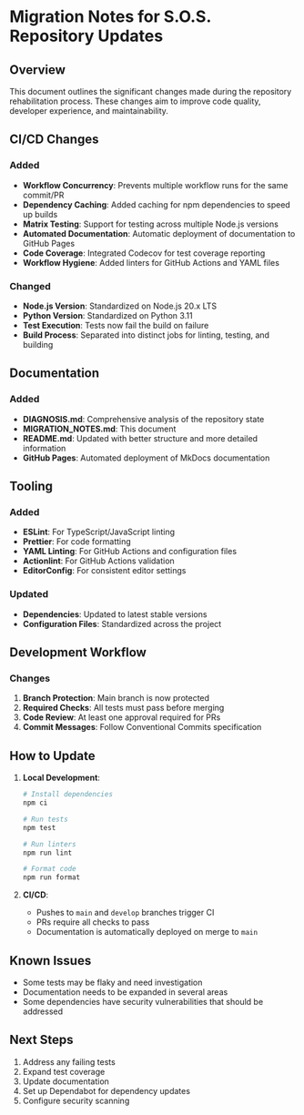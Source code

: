 # Migration Notes for S.O.S. Repository Updates

## Overview
This document outlines the significant changes made during the repository rehabilitation process. These changes aim to improve code quality, developer experience, and maintainability.

## CI/CD Changes

### Added
- **Workflow Concurrency**: Prevents multiple workflow runs for the same commit/PR
- **Dependency Caching**: Added caching for npm dependencies to speed up builds
- **Matrix Testing**: Support for testing across multiple Node.js versions
- **Automated Documentation**: Automatic deployment of documentation to GitHub Pages
- **Code Coverage**: Integrated Codecov for test coverage reporting
- **Workflow Hygiene**: Added linters for GitHub Actions and YAML files

### Changed
- **Node.js Version**: Standardized on Node.js 20.x LTS
- **Python Version**: Standardized on Python 3.11
- **Test Execution**: Tests now fail the build on failure
- **Build Process**: Separated into distinct jobs for linting, testing, and building

## Documentation

### Added
- **DIAGNOSIS.md**: Comprehensive analysis of the repository state
- **MIGRATION_NOTES.md**: This document
- **README.md**: Updated with better structure and more detailed information
- **GitHub Pages**: Automated deployment of MkDocs documentation

## Tooling

### Added
- **ESLint**: For TypeScript/JavaScript linting
- **Prettier**: For code formatting
- **YAML Linting**: For GitHub Actions and configuration files
- **Actionlint**: For GitHub Actions validation
- **EditorConfig**: For consistent editor settings

### Updated
- **Dependencies**: Updated to latest stable versions
- **Configuration Files**: Standardized across the project

## Development Workflow

### Changes
1. **Branch Protection**: Main branch is now protected
2. **Required Checks**: All tests must pass before merging
3. **Code Review**: At least one approval required for PRs
4. **Commit Messages**: Follow Conventional Commits specification

## How to Update

1. **Local Development**:
   ```bash
   # Install dependencies
   npm ci
   
   # Run tests
   npm test
   
   # Run linters
   npm run lint
   
   # Format code
   npm run format
   ```

2. **CI/CD**:
   - Pushes to `main` and `develop` branches trigger CI
   - PRs require all checks to pass
   - Documentation is automatically deployed on merge to `main`

## Known Issues

- Some tests may be flaky and need investigation
- Documentation needs to be expanded in several areas
- Some dependencies have security vulnerabilities that should be addressed

## Next Steps

1. Address any failing tests
2. Expand test coverage
3. Update documentation
4. Set up Dependabot for dependency updates
5. Configure security scanning
